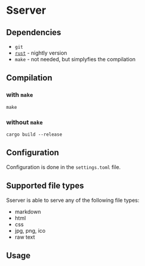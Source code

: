 # Sserver

## Dependencies
+ `git`
+ [`rust`](https://www.rust-lang.org/tools/install) - nightly version
+ `make` - not needed, but simplyfies the compilation

## Compilation
### with `make`
```shell
make
```
### without `make`
```shell
cargo build --release
```

## Configuration
Configuration is done in the `settings.toml` file.

## Supported file types
Sserver is able to serve any of the following file types:
+ markdown
+ html
+ css
+ jpg, png, ico
+ raw text

## Usage

